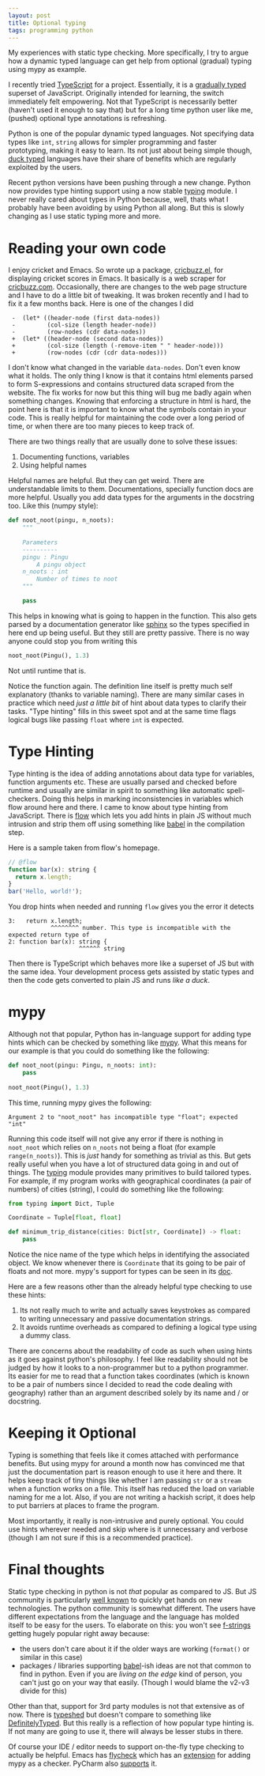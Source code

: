 ```yaml
---
layout: post
title: Optional typing
tags: programming python
---
```


<p class="post-intro" markdown="1">
My experiences with static type checking. More specifically, I try to argue
how a dynamic typed language can get help from optional (gradual) typing
using mypy as example.
</p>
<!--more-->

<span class="dropcap">I</span> recently
tried [TypeScript](https://www.typescriptlang.org/) for a project. Essentially,
it is a [gradually typed](https://en.wikipedia.org/wiki/Gradual_typing) superset
of JavaScript. Originally intended for learning, the switch immediately felt
empowering. Not that TypeScript is necessarily better (haven't used it enough to
say that) but for a long time python user like me, (pushed) optional type
annotations is refreshing.

Python is one of the popular dynamic typed languages. Not specifying data types
like `int`, `string` allows for simpler programming and faster prototyping,
making it easy to learn. Its not just about being simple
though, [duck typed](https://en.wikipedia.org/wiki/Duck_typing) languages have
their share of benefits which are regularly exploited by the users.

Recent python versions have been pushing through a new change. Python now
provides type hinting support using a now
stable [typing](https://docs.python.org/3.6/library/typing.html#module-typing)
module. I never really cared about types in Python because, well, thats what I
probably have been avoiding by using Python all along. But this is slowly
changing as I use static typing more and more.

# Reading your own code

I enjoy cricket and Emacs. So wrote up a
package, [cricbuzz.el](https://github.com/lepisma/cricbuzz.el), for displaying
cricket scores in Emacs. It basically is a web scraper
for [cricbuzz.com](https://www.cricbuzz.com/). Occasionally, there are changes
to the web page structure and I have to do a little bit of tweaking.
It was broken recently and I had to fix it a few months back. Here is one of the
changes I did

```elisp
 -  (let* ((header-node (first data-nodes))
 -         (col-size (length header-node))
 -         (row-nodes (cdr data-nodes))
 +  (let* ((header-node (second data-nodes))
 +         (col-size (length (-remove-item " " header-node)))
 +         (row-nodes (cdr (cdr data-nodes)))
```

I don't know what changed in the variable `data-nodes`. Don't even know what it
holds. The only thing I know is that it contains html elements parsed to
form S-expressions and contains structured data scraped from the website.
The fix works for now but this thing will bug me badly again when something
changes. Knowing that enforcing a structure in html is hard, the point here is that it is
important to know what the symbols contain in your code. This is really helpful
for maintaining the code over a long period of time, or when there are too many
pieces to keep track of.

There are two things really that are usually done to solve these issues:

1. Documenting functions, variables
2. Using helpful names

Helpful names are helpful. But they can get weird. There are understandable
limits to them. Documentations, specially function docs are more helpful.
Usually you add data types for the arguments in the docstring too. Like this
(numpy style):

```python
def noot_noot(pingu, n_noots):
    """
    
    Parameters
    ----------
    pingu : Pingu
        A pingu object
    n_noots : int
        Number of times to noot
    """

    pass
```

This helps in knowing what is going to happen in the function. This also gets
parsed by a documentation generator
like [sphinx](http://www.sphinx-doc.org/en/stable/) so the types specified in
here end up being useful. But they still are pretty passive. There is no way
anyone could stop you from writing this

```python
noot_noot(Pingu(), 1.3)
```

Not until runtime that is.

Notice the function again. The definition line itself is pretty much self
explanatory (thanks to variable naming). There are many similar cases in
practice which need *just a little bit* of hint about data types to clarify their
tasks. "Type hinting" fills in this sweet spot and at the same time flags logical
bugs like passing `float` where `int` is expected.

# Type Hinting

Type hinting is the idea of adding annotations about data type for variables,
function arguments etc. These are usually parsed and checked before runtime
and usually are similar in spirit to something like automatic spell-checkers.
Doing this helps in marking inconsistencies in variables which flow around here
and there. I came to know about type hinting from JavaScript. There
is [flow](https://flowtype.org/) which lets you add hints in plain JS without
much intrusion and strip them off using something
like [babel](https://flowtype.org/docs/running.html) in the compilation step.

Here is a sample taken from flow's homepage.

```js
// @flow
function bar(x): string {
  return x.length;
}
bar('Hello, world!');
```

You drop hints when needed and running `flow` gives you the error it detects

```
3:   return x.length;
            ^^^^^^^^ number. This type is incompatible with the expected return type of
2: function bar(x): string {
                    ^^^^^^ string
```

Then there is TypeScript which behaves more like a superset of JS but with
the same idea. Your development process gets assisted by static types and then
the code gets converted to plain JS and runs *like a duck*.

# mypy

Although not that popular, Python has in-language support for adding type hints
which can be checked by something like [mypy](http://mypy-lang.org/). What this
means for our example is that you could do something like the following:

```python
def noot_noot(pingu: Pingu, n_noots: int):
    pass
    
noot_noot(Pingu(), 1.3)
```

This time, running mypy gives the following:

```
Argument 2 to "noot_noot" has incompatible type "float"; expected "int"
```

Running this code itself will not give any error if there is nothing in
`noot_noot` which relies on `n_noots` not being a float (for example
`range(n_noots)`). This is *just* handy for something as trivial as this. But
gets really useful when you have a lot of structured data going in and out of
things.
The [typing](https://docs.python.org/3/library/typing.html#module-typing) module
provides many primitives to build tailored types. For example, if my program
works with geographical coordinates (a pair of numbers) of cities (string), I
could do something like the following:

```python
from typing import Dict, Tuple

Coordinate = Tuple[float, float]

def minimum_trip_distance(cities: Dict[str, Coordinate]) -> float:
    pass
```

Notice the nice name of the type which helps in identifying the associated
object. We know whenever there is `Coordinate` that its going to be pair of
floats and not
more. mypy's support for types can be seen in
its [doc](http://mypy.readthedocs.io/en/latest/kinds_of_types.html).

Here are a few reasons other than the already helpful type checking to use these
hints:

1. Its not really much to write and actually saves keystrokes as compared to
   writing unnecessary and passive documentation strings.
2. It avoids runtime overheads as compared to defining a logical type using a
   dummy class.

There are concerns about the readability of code as such when using hints as it
goes against python's philosophy. I feel like readability should not be judged
by how it looks to a non-programmer but to a python programmer. Its easier for
me to read that a function takes coordinates (which is known to be a pair of numbers
since I decided to read the code dealing with geography) rather than an argument
described solely by its name and / or docstring.

# Keeping it Optional

Typing is something that feels like it comes attached with performance benefits.
But using mypy for around a month now has convinced me that just the
documentation part is reason enough to use it here and there. It helps keep
track of tiny things like whether I am passing `str` or a `stream` when a
function works on a file. This itself has reduced the load on variable naming
for me a lot. Also, if you are not writing a hackish script, it does help to put
barriers at places to frame the program.

Most importantly, it really is non-intrusive and purely optional. You could use
hints wherever needed and skip where is it unnecessary and verbose (though I am
not sure if this is a recommended practice).

# Final thoughts

Static type checking in python is not *that* popular as compared to JS.
But JS community is particularly
[well known](https://hackernoon.com/how-it-feels-to-learn-javascript-in-2016-d3a717dd577f#.yehrvien7) to
quickly get hands on new technologies. The python community is somewhat
different. The users have different expectations from the language and the
language has molded itself to be easy for the users. To elaborate on this: you
won't
see [f-strings](https://docs.python.org/3/whatsnew/3.6.html#whatsnew36-pep498)
getting hugely popular right away because:

- the users don't care about it if the older ways are working (`format()` or
  similar in this case)
- packages / libraries supporting [babel](https://babeljs.io/)-ish ideas are not
  that common to find in python. Even if you are *living on the edge* kind of
  person, you can't just go on your way that easily. (Though I would blame the
  v2-v3 divide for this)
  
Other than that, support for 3rd party modules is not that extensive as of now.
There is [typeshed](https://github.com/python/typeshed/) but doesn't compare to
something
like [DefinitelyTyped](https://github.com/DefinitelyTyped/DefinitelyTyped). But
this really is a reflection of how popular type hinting is. If not many are
going to use it, there will always be lesser stubs in there.

Of course your IDE / editor needs to support on-the-fly type checking to actually
be helpful. Emacs has [flycheck](http://www.flycheck.org/en/latest/) which has an
[extension](https://github.com/lbolla/emacs-flycheck-mypy) for adding mypy as a
checker. PyCharm
also
[supports](https://www.jetbrains.com/help/pycharm/2016.3/type-hinting-in-pycharm.html) it.
